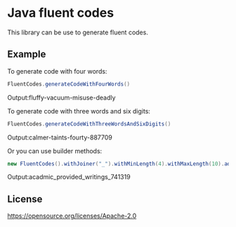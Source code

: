 # Java fluent codes

This library can be use to generate fluent codes.

## Example

To generate code with four words:

```java
FluentCodes.generateCodeWithFourWords()
```

Output:fluffy-vacuum-misuse-deadly

To generate code with three words and six digits:

```java
FluentCodes.generateCodeWithThreeWordsAndSixDigits()
```

Output:calmer-taints-fourty-887709

Or you can use builder methods:

```java
new FluentCodes().withJoiner("_").withMinLength(4).withMaxLength(10).adjective().verb().noun().sixDigits().toString()
```

Output:acadmic_provided_writings_741319

## License

https://opensource.org/licenses/Apache-2.0